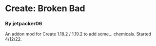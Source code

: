 # Create: Broken Bad
<h3>By jetpacker06 </h3>
An addon mod for Create 1.18.2 / 1.19.2 to add some... chemicals.  
Started 4/12/22.
